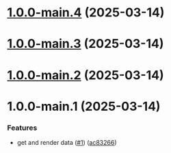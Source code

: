 # [1.0.0-main.4](https://github.com/queen-raae/galleon-attributes/compare/v1.0.0-main.3...v1.0.0-main.4) (2025-03-14)

# [1.0.0-main.3](https://github.com/queen-raae/galleon-attributes/compare/v1.0.0-main.2...v1.0.0-main.3) (2025-03-14)

# [1.0.0-main.2](https://github.com/queen-raae/galleon-attributes/compare/v1.0.0-main.1...v1.0.0-main.2) (2025-03-14)

# 1.0.0-main.1 (2025-03-14)


### Features

* get and render data ([#1](https://github.com/queen-raae/galleon-attributes/issues/1)) ([ac83266](https://github.com/queen-raae/galleon-attributes/commit/ac832663fea71a69898baef21b3fa323e05ad73d))

